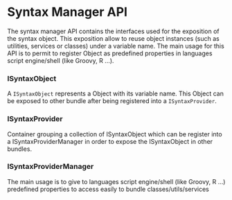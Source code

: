 # Syntax Manager API

The syntax manager API contains the interfaces used for the exposition
of the syntax object. This exposition allow to reuse object instances
(such as utilities, services or classes) under a variable name. The
main usage for this API is to permit to register Object as predefined
properties in languages script engine/shell (like Groovy, R ...).

### ISyntaxObject

A `ISyntaxObject` represents a Object with its variable name. This
Object can be exposed to other bundle after being registered into a
`ISyntaxProvider`.

### ISyntaxProvider

Container grouping a collection of ISyntaxObject which can be register
into a ISyntaxProviderManager in order to expose the ISyntaxObject in
other bundles.


### ISyntaxProviderManager

The main usage is to give to languages script engine/shell
(like Groovy, R ...) predefined properties to access easily to bundle
classes/utils/services